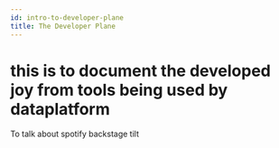 ```yaml
---
id: intro-to-developer-plane
title: The Developer Plane
---
```


# this is to document the developed joy from tools being used by dataplatform 
To talk about spotify backstage tilt 
